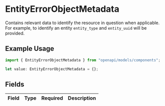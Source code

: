 # EntityErrorObjectMetadata

Contains relevant data to identify the resource in question when applicable. For example, to identify an entity `entity_type` and `entity_uuid` will be provided.

## Example Usage

```typescript
import { EntityErrorObjectMetadata } from "openapi/models/components";

let value: EntityErrorObjectMetadata = {};
```

## Fields

| Field       | Type        | Required    | Description |
| ----------- | ----------- | ----------- | ----------- |